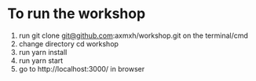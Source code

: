 # To run the workshop

1. run git clone git@github.com:axmxh/workshop.git on the terminal/cmd
2. change directory cd workshop
3. run yarn install
4. run yarn start
5. go to http://localhost:3000/ in browser
